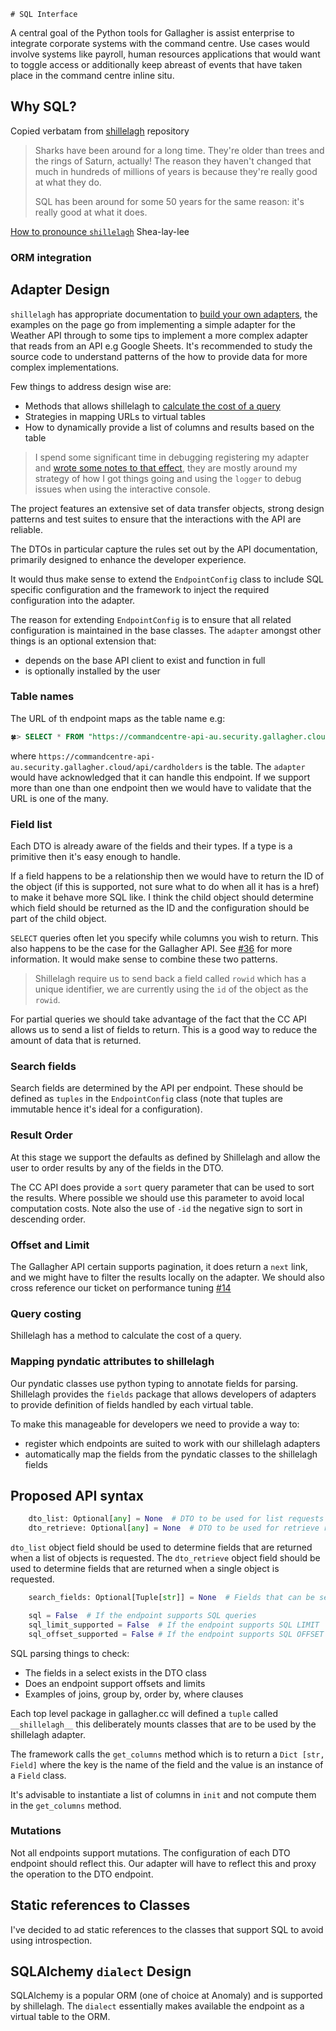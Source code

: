     # SQL Interface

A central goal of the Python tools for Gallagher is assist enterprise to integrate corporate systems with the command centre. Use cases would involve systems like payroll, human resources applications that would want to toggle access or additionally keep abreast of events that have taken place in the command centre inline situ.

## Why SQL?

Copied verbatam from [shillelagh](https://github.com/betodealmeida/shillelagh?tab=readme-ov-file#why-sql) repository

> Sharks have been around for a long time. They're older than trees and the rings of Saturn, actually! The reason they haven't changed that much in hundreds of millions of years is because they're really good at what they do.
>
> SQL has been around for some 50 years for the same reason: it's really good at what it does.

[How to pronounce `shillelagh`](https://youtu.be/QHDZtvfTkz4?feature=shared) Shea-lay-lee

### ORM integration

## Adapter Design

`shillelagh` has appropriate documentation to [build your own adapters](https://shillelagh.readthedocs.io/en/latest/development.html#), the examples on the page go from implementing a simple adapter for the Weather API through to some tips to implement a more complex adapter that reads from an API e.g Google Sheets. It's recommended to study the source code to understand patterns of the how to provide data for more complex implementations.

Few things to address design wise are:

- Methods that allows shillelagh to [calculate the cost of a query](https://shillelagh.readthedocs.io/en/latest/development.html#estimating-query-cost)
- Strategies in mapping URLs to virtual tables
- How to dynamically provide a list of columns and results based on the table

> I spend some significant time in debugging registering my adapter and [wrote some notes to that effect](https://github.com/anomaly/gallagher/issues/31#issuecomment-2111223261), they are mostly around my strategy of how I got things going and using the `logger` to debug issues when using the interactive console.

The project features an extensive set of data transfer objects, strong design patterns and test suites to ensure that the interactions with the API are reliable.

The DTOs in particular capture the rules set out by the API documentation, primarily designed to enhance the developer experience.

It would thus make sense to extend the `EndpointConfig` class to include SQL specific configuration and the framework to inject the required configuration into the adapter.

The reason for extending `EndpointConfig` is to ensure that all related configuration is maintained in the base classes. The `adapter` amongst other things is an optional extension that:

- depends on the base API client to exist and function in full
- is optionally installed by the user

### Table names

The URL of th endpoint maps as the table name e.g:

```sql
🍀> SELECT * FROM "https://commandcentre-api-au.security.gallagher.cloud/api/cardholders";
```

where `https://commandcentre-api-au.security.gallagher.cloud/api/cardholders` is the table. The `adapter` would have acknowledged that it can handle this endpoint. If we support more than one than one endpoint then we would have to validate that the URL is one of the many.

### Field list

Each DTO is already aware of the fields and their types. If a type is a primitive then it's easy enough to handle.

If a field happens to be a relationship then we would have to return the ID of the object (if this is supported, not sure what to do when all it has is a href) to make it behave more SQL like. I think the child object should determine which field should be returned as the ID and the configuration should be part of the child object.

`SELECT` queries often let you specify while columns you wish to return. This also happens to be the case for the Gallagher API. See [#36](https://github.com/anomaly/gallagher/issues/36) for more information. It would make sense to combine these two patterns.

> Shillelagh require us to send back a field called `rowid` which has a unique identifier, we are currently using the `id` of the object as the `rowid`.

For partial queries we should take advantage of the fact that the CC API allows us to send a list of fields to return. This is a good way to reduce the amount of data that is returned.

### Search fields

Search fields are determined by the API per endpoint. These should be defined as `tuples` in the `EndpointConfig` class (note that tuples are immutable hence it's ideal for a configuration).

### Result Order

At this stage we support the defaults as defined by Shillelagh and allow the user to order results by any of the fields in the DTO.

The CC API does provide a `sort` query parameter that can be used to sort the results. Where possible we should use this parameter to avoid local computation costs. Note also the use of `-id` the negative sign to sort in descending order.

### Offset and Limit

The Gallagher API certain supports pagination, it does return a `next` link, and we might have to filter the results locally on the adapter. We should also cross reference our ticket on performance tuning [#14](https://github.com/anomaly/gallagher/issues/14)

### Query costing

Shillelagh has a method to calculate the cost of a query.

### Mapping pyndatic attributes to shillelagh

Our pyndatic classes use python typing to annotate fields for parsing. Shillelagh provides the `fields` package that allows developers of adapters to provide definition of fields handled by each virtual table.

To make this manageable for developers we need to provide a way to:

- register which endpoints are suited to work with our shillelagh adapters
- automatically map the fields from the pyndatic classes to the shillelagh fields

## Proposed API syntax

```python
    dto_list: Optional[any] = None  # DTO to be used for list requests
    dto_retrieve: Optional[any] = None  # DTO to be used for retrieve requests
```

`dto_list` object field should be used to determine fields that are returned when a list of objects is requested. The `dto_retrieve` object field should be used to determine fields that are returned when a single object is requested.

```python
    search_fields: Optional[Tuple[str]] = None  # Fields that can be searched
```

```python
    sql = False  # If the endpoint supports SQL queries
    sql_limit_supported = False  # If the endpoint supports SQL LIMIT
    sql_offset_supported = False # If the endpoint supports SQL OFFSET
```

SQL parsing things to check:

- The fields in a select exists in the DTO class
- Does an endpoint support offsets and limits
- Examples of joins, group by, order by, where clauses

Each top level package in gallagher.cc will defined a `tuple` called `__shillelagh__` this deliberately mounts classes that are to be used by the shillelagh adapter.

The framework calls the `get_columns` method which is to return a `Dict [str, Field]` where the key is the name of the field and the value is an instance of a `Field` class.

It's advisable to instantiate a list of columns in `init` and not compute them in the `get_columns` method.

### Mutations

Not all endpoints support mutations. The configuration of each DTO endpoint should reflect this. Our adapter will have to reflect this and proxy the operation to the DTO endpoint.

## Static references to Classes

I've decided to ad static references to the classes that support SQL to avoid using introspection.

## SQLAlchemy `dialect` Design

SQLAlchemy is a popular ORM (one of choice at Anomaly) and is supported by shillelagh. The `dialect` essentially makes available the endpoint as a virtual table to the ORM.
